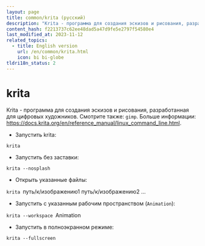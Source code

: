 ```yaml
---
layout: page
title: common/krita (русский)
description: "Krita - программа для создания эскизов и рисования, разработанная для цифровых художников."
content_hash: f2213737c62ee48dad5a47d9fe5e2797f54580e4
last_modified_at: 2023-11-12
related_topics:
  - title: English version
    url: /en/common/krita.html
    icon: bi bi-globe
tldri18n_status: 2
---
```

# krita

Krita - программа для создания эскизов и рисования, разработанная для цифровых художников.
Смотрите также: `gimp`.
Больше информации: <https://docs.krita.org/en/reference_manual/linux_command_line.html>.

- Запустить krita:

`krita`

- Запустить без заставки:

`krita --nosplash`

- Открыть указанные файлы:

`krita `<span class="tldr-var badge badge-pill bg-dark-lm bg-white-dm text-white-lm text-dark-dm font-weight-bold">путь/к/изображению1 путь/к/изображению2 ...</span>

- Запустить с указанным рабочим пространством (`Animation`):

`krita --workspace `<span class="tldr-var badge badge-pill bg-dark-lm bg-white-dm text-white-lm text-dark-dm font-weight-bold">Animation</span>

- Запустить в полноэкранном режиме:

`krita --fullscreen`
